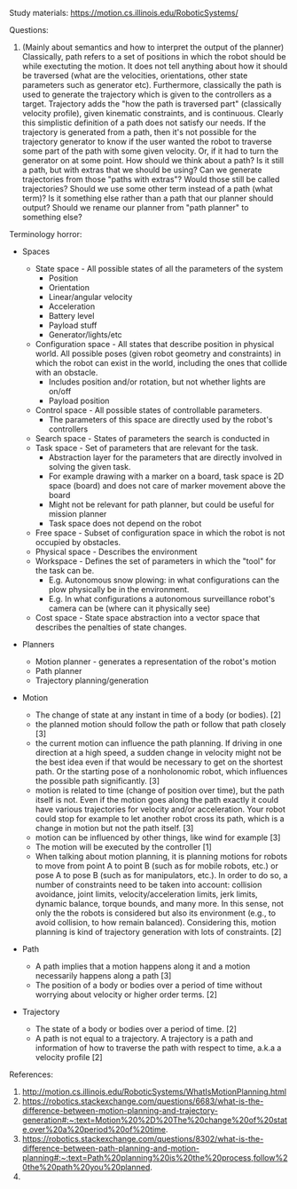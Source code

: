 Study materials:
https://motion.cs.illinois.edu/RoboticSystems/

 Questions:
1. (Mainly about semantics and how to interpret the output of the planner)  
Classically, path refers to a set of positions in which the robot should be while exectuting the motion. It does not tell anything about how it should be traversed (what are the velocities, orientations, other state parameters such as generator etc). Furthermore, classically the path is used to generate the trajectory which is given to the controllers as a target. Trajectory adds the "how the path is traversed part" (classically velocity profile), given kinematic constraints, and is continuous. Clearly this simplistic definition of a path does not satisfy our needs. If the trajectory is generated from a path, then it's not possible for the trajectory generator to know if the user wanted the robot to traverse some part of the path with some given velocity. Or, if it had to turn the generator on at some point. How should we think about a path? Is it still a path, but with extras that we should be using? Can we generate trajectories from those "paths with extras"? Would those still be called trajectories? Should we use some other term instead of a path (what term)? Is it something else rather than a path that our planner should output? Should we rename our planner from "path planner" to something else? 

Terminology horror:

* Spaces 
    * State space - All possible states of all the parameters of the system
        * Position
        * Orientation
        * Linear/angular velocity
        * Acceleration
        * Battery level
        * Payload stuff
        * Generator/lights/etc
    * Configuration space - All states that describe position in physical world. All possible poses (given robot geometry and constraints) in which the robot can exist in the world, including the ones that collide with an obstacle.
        * Includes position and/or rotation, but not whether lights are on/off
        * Payload position
    * Control space - All possible states of controllable parameters.
        * The parameters of this space are directly used by the robot's controllers
    * Search space - States of parameters the search is conducted in
    * Task space - Set of parameters that are relevant for the task.
        * Abstraction layer for the parameters that are directly involved in solving the given task.
        * For example drawing with a marker on a board, task space is 2D space (board) and does not care of marker movement above the board
        * Might not be relevant for path planner, but could be useful for mission planner
        * Task space does not depend on the robot
    * Free space - Subset of configuration space in which the robot is not occupied by obstacles.
    * Physical space - Describes the environment
    * Workspace - Defines the set of parameters in which the "tool" for the task can be.
        * E.g. Autonomous snow plowing: in what configurations can the plow physically be in the environment.
        * E.g. In what configurations a autonomous surveillance robot's camera can be (where can it physically see) 
    * Cost space - State space abstraction into a vector space that describes the penalties of state changes.

* Planners
    * Motion planner - generates a representation of the robot's motion
    * Path planner
    * Trajectory planning/generation

* Motion 
    * The change of state at any instant in time of a body (or bodies). [2]
    * the planned motion should follow the path or follow that path closely [3]
    * the current motion can influence the path planning. If driving in one direction at a high speed, a sudden change in velocity might not be the best idea even if that would be necessary to get on the shortest path. Or the starting pose of a nonholonomic robot, which influences the possible path significantly. [3]
    * motion is related to time (change of position over time), but the path itself is not. Even if the motion goes along the path exactly it could have various trajectories for velocity and/or acceleration. Your robot could stop for example to let another robot cross its path, which is a change in motion but not the path itself. [3]
    * motion can be influenced by other things, like wind for example [3]
    * The motion will be executed by the controller [1]
    * When talking about motion planning, it is planning motions for robots to move from point A to point B (such as for mobile robots, etc.) or pose A to pose B (such as for manipulators, etc.). In order to do so, a number of constraints need to be taken into account: collision avoidance, joint limits, velocity/acceleration limits, jerk limits, dynamic balance, torque bounds, and many more. In this sense, not only the the robots is considered but also its environment (e.g., to avoid collision, to how remain balanced). Considering this, motion planning is kind of trajectory generation with lots of constraints. [2]

* Path
    * A path implies that a motion happens along it and a motion necessarily happens along a path [3]
    * The position of a body or bodies over a period of time without worrying about velocity or higher order terms. [2]

* Trajectory
    * The state of a body or bodies over a period of time. [2]
    * A path is not equal to a trajectory. A trajectory is a path and information of how to traverse the path with respect to time, a.k.a a velocity profile [2]


References:

1. http://motion.cs.illinois.edu/RoboticSystems/WhatIsMotionPlanning.html
2. https://robotics.stackexchange.com/questions/6683/what-is-the-difference-between-motion-planning-and-trajectory-generation#:~:text=Motion%20%2D%20The%20change%20of%20state,over%20a%20period%20of%20time.
3. https://robotics.stackexchange.com/questions/8302/what-is-the-difference-between-path-planning-and-motion-planning#:~:text=Path%20planning%20is%20the%20process,follow%20the%20path%20you%20planned.
4. 
